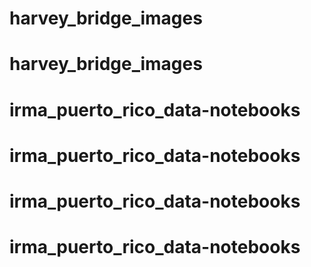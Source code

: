 # harvey_bridge_images
# harvey_bridge_images
# irma_puerto_rico_data-notebooks
# irma_puerto_rico_data-notebooks
# irma_puerto_rico_data-notebooks
# irma_puerto_rico_data-notebooks
